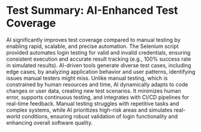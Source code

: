 # Test Summary: AI-Enhanced Test Coverage

AI significantly improves test coverage compared to manual testing by enabling rapid, scalable, and precise automation. The Selenium script provided automates login testing for valid and invalid credentials, ensuring consistent execution and accurate result tracking (e.g., 100% success rate in simulated results). AI-driven tools generate diverse test cases, including edge cases, by analyzing application behavior and user patterns, identifying issues manual testers might miss. Unlike manual testing, which is constrained by human resources and time, AI dynamically adapts to code changes or user data, creating new test scenarios. It minimizes human error, supports continuous testing, and integrates with CI/CD pipelines for real-time feedback. Manual testing struggles with repetitive tasks and complex systems, while AI prioritizes high-risk areas and simulates real-world conditions, ensuring robust validation of login functionality and enhancing overall software quality.